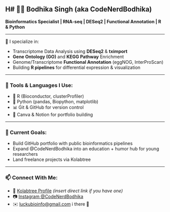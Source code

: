 ## H# 👩‍💻 Bodhika Singh (aka CodeNerdBodhika)

**Bioinformatics Specialist | RNA-seq | DESeq2 | Functional Annotation | R & Python**

---

🔬 I specialize in:
- Transcriptome Data Analysis using **DESeq2** & **tximport**
- **Gene Ontology (GO)** and **KEGG Pathway** Enrichment
- Genome/Transcriptome **Functional Annotation** (eggNOG, InterProScan)
- Building **R pipelines** for differential expression & visualization

---

### 🔧 Tools & Languages I Use:
- 🧪 R (Bioconductor, clusterProfiler)
- 🧬 Python (pandas, Biopython, matplotlib)
- 📊 Git & GitHub for version control
- 🎨 Canva & Notion for portfolio building

---

### 🚀 Current Goals:
- Build GitHub portfolio with public bioinformatics pipelines
- Expand @CodeNerdBodhika into an education + humor hub for young researchers
- Land freelance projects via Kolabtree

---

### 📫 Connect With Me:
- 💼 [Kolabtree Profile](https://kolabtree.com) *(insert direct link if you have one)*
- 📷 [Instagram @CodeNerdBodhika](https://instagram.com/CodeNerdBodhika)
- ✉️ luckubioinfo@gmail.com
i there 👋

<!--
**codenerdbodhika/codenerdbodhika** is a ✨ _special_ ✨ repository because its `README.md` (this file) appears on your GitHub profile.

Here are some ideas to get you started:

- 🔭 I’m currently working on ...
- 🌱 I’m currently learning ...
- 👯 I’m looking to collaborate on ...
- 🤔 I’m looking for help with ...
- 💬 Ask me about ...
- 📫 How to reach me: ...
- 😄 Pronouns: ...
- ⚡ Fun fact: ...
-->
